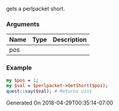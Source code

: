 gets a perlpacket short.
### Arguments
**Name**|**Type**|**Description**
:---|:---|:---
pos||

### Example

```perl
my $pos = 1;
my $val = $perlpacket->GetShort($pos);
quest::say($val); # Returns uint
```


Generated On 2018-04-29T00:35:14-07:00